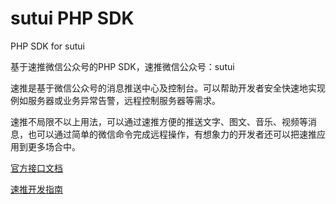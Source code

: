 sutui PHP SDK
=====

PHP SDK for sutui

基于速推微信公众号的PHP SDK，速推微信公众号：sutui

速推是基于微信公众号的消息推送中心及控制台。可以帮助开发者安全快速地实现例如服务器或业务异常告警，远程控制服务器等需求。

速推不局限不以上用法，可以通过速推方便的推送文字、图文、音乐、视频等消息，也可以通过简单的微信命令完成远程操作，有想象力的开发者还可以把速推应用到更多场合中。

<a href='http://mp.weixin.qq.com/s?__biz=MjM5NjAwMjMwMA==&mid=200880875&idx=1&sn=f6b59bb9f62237c72e29084d0b4d08b3' target=_blank>官方接口文档</a>

<a href='http://mp.weixin.qq.com/s?__biz=MjM5NjAwMjMwMA==&mid=200864258&idx=1&sn=3ace07c044efa933dabeca0cbee0d0a6' target=_blank>速推开发指南</a>

